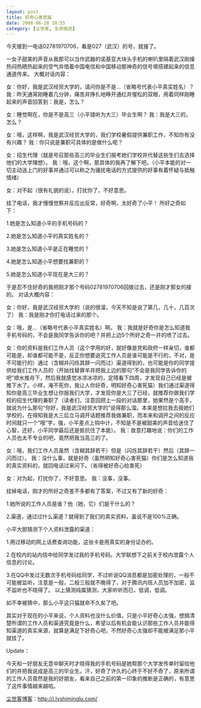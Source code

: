 ```yaml
---
layout: post
title: 好奇心害死猫
date: 2008-06-20 18:55
category: [尘世客, 生命痕迹]
---
```

今天接到一电话02781970706，看是027（武汉）的号，就接了。

一女子甜美的声音从我那可以当作武器的诺基亚大块头手机的喇叭里隔着武汉刚燥热闷热晒热起来的空气并借着中国电信和中国移动那神奇的信号塔搭建起来的信息通道传来。
大概对话内容：

女：你好，我是武汉经贸大学的，请问你是不是…（省略号代表小平真实姓名）？
我：昨天通宵刚睡着几分钟，痛苦并挣扎地睁开通红并惺松的双眼，用着同样刚睡起来的声音回答到：我是，怎么？

女：睡觉啊在，你是不是高三（小平错听为大三）毕业生啊？
我：我是大三的，怎么？

女：哦，这样啊，我是武汉经贸大学的，我们学校暑假提供兼职工作，不知你有没有兴趣？
我：你只说是兼职可具体的是做什么呢？

女：招生代理（就是号召那些高三的毕业生们报考她们学校并代替这些生们去选择他们的大学理想）。
我：哦，这个啊，那具体的我再了解下吧。（小平本能的对一切主动送上门的好事并通过可以称之为骚扰电话的方式提供的好事有着怀疑与抵触情绪）

女：对不起（很有礼貌的说），打扰你了，不好意思。

挂了电话，我才慢慢觉察并反应出反常，好奇啊，太好奇了小平！
所好之奇如下：

1.她是怎么知道小平的手机号码的？

2.她是怎么知道小平的真实姓名的？

3.她是怎么知道小平是正在睡觉的？

4.她是怎么知道小平想要找兼职的？

5.她是怎么知道小平现在是大三的？

于是忍不住好奇的我把刚才那个号码02781970706回拨过去，还是刚才那女的接的。
对话大概内容：

女：你好，我是武汉经贸大学的（说的很溜，今天不知是说了第几，几十，几百次了）
我：我是刚才你打电话过来的那个。

女：哦，是…（省略号代表小平真实姓名）啊。
我：我就是好奇你是怎么知道我手机号码的，不会是我同学告诉你的吧？并把上边5个所好之奇一并的喷了过去。

女：你的资料是我们工作人员（这个字用的好，就好像是党和政府一样亲切，谁都可能是，却谁都可能不是，反正你想要追究工作人员是谁可能是不行的，不对，是不可能行的）通过（含糊并闪烁其辞一闪而过）渠道得到的，也可能是你的同学提供给我们工作人员的（开始找替罪羊并把我上边的那句“不会是我同学告诉你的吧”顺水推舟下，然后我就感觉冰凉冰凉的，定晴看下四周，才发现自己已经是被推下水了。小样，淹不死你，我让人你好奇，明知好奇心害死猫）我们通过渠道得知你是高三毕业生想让你报我们大学，才发现你是大三了已经，就推荐你做我们学校的招生代理的兼职了（读者们，注意回顾上一段的对话那里，她果然是个高手，就说为什么那句“你好，我是武汉经贸大学的”说得那么溜。本来是想拉我去报她们学校的，在得知我是大三后立马调开话题推荐我做兼职，而本来和调开之间的反应时间就只一个“哦”字，强，小平差点上钩中计，不知是不是被甜美的声音给迷住了心智，还好，小平同学最后还是抵抗住了本能）。
我：故意打趣地说：你们的工作人员也太不专业的吧，竟然把我当高三的了。

女：哦，我们工作人员虽然（含糊其辞若干）但是（闪烁其辞若干）然后（其辞一闪而过）。
我：没什么事，就是好奇（虽然明知好奇心害死猫）你们是怎么知道我的真实资料的，就回电话过来问下。（省得被好奇心给害死）

女：对为起，打扰你了，不好意思。
我：没事，没事。

挂掉电话，刚才的所好之奇差不多都有了答案，不过又有了新的好奇：

1.她所说的工作人员是谁？他（她，它）们是干什么的？

2.渠道，通过过什么渠道？就得到了我们的真实资料，虽说不是100%正确。

小平大胆猜测下个人资料泄露的渠道：

1.用过移动的网上话费查询功能，这张卡是用真实的身份证办的。

2.在校内的站内信中给同学发过我的手机号码。大学联想下之前关于校内泄露个人信息的讨论。

3.在QQ中发过无数次手机号码给同学，不过听说QQ消息都是加密处理的，一般不可能被监听，注意是一般，二般三般就不晚得了，对于腾讯内班人员加不加密，监不监听也不晓得了。
以上猜测纯属猜测，大家听听而已，低调，低调。

如不幸被猜中，那么小平这只猫就命不久矣了吧。

其实对于现在的小平来说，个人资料也没什么价值，只是小平好奇心太强，想搞清楚所谓的工作人员和渠道究竟是什么，希望以后有机会能认识那些工作人员并能得知渠道的真实来源，就算是满足下好奇心吧，不然好奇心太强却不能被满足那小平就挂了。

Update：

今天和一好朋友无意中聊天时才晓得我的手机号码是她帮那个大学发传单时留给他们的并把我说成是高三的毕业生。汗，好奇了许久的心终于不好不奇了，原来所谓的工作人员竟然是我的好朋友，看来自己之前的第一印象的推断是正确的，有意思了这件事情越来越哈。

<a href="http://i.lvshiminglu.com/">尘世客博客</a>：<a href="http://i.lvshiminglu.com/">http://i.lvshiminglu.com/</a>

